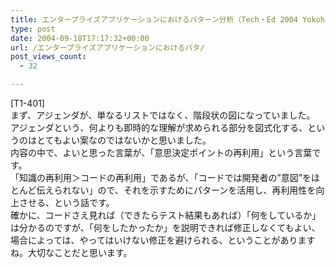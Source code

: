 ```yaml
---
title: エンタープライズアプリケーションにおけるパターン分析（Tech・Ed 2004 Yokohama）
type: post
date: 2004-09-18T17:17:32+00:00
url: /エンタープライズアプリケーションにおけるパタ/
post_views_count:
  - 32

---
```

[T1-401]  
まず、アジェンダが、単なるリストではなく、階段状の図になっていました。  
アジェンダという、何よりも即時的な理解が求められる部分を図式化する、というのはとてもよい案なのではないかと思いました。  
内容の中で、よいと思った言葉が、「意思決定ポイントの再利用」という言葉です。  
「知識の再利用＞コードの再利用」であるが、「コードでは開発者の”意図”をほとんど伝えられない」ので、それを示すためにパターンを活用し、再利用性を向上させる、という話です。  
確かに、コードさえ見れば（できたらテスト結果もあれば）「何をしているか」は分かるのですが、「何をしたかったか」を説明できれば修正しなくてもよい、場合によっては、やってはいけない修正を避けられる、ということがありますね。大切なことだと思います。